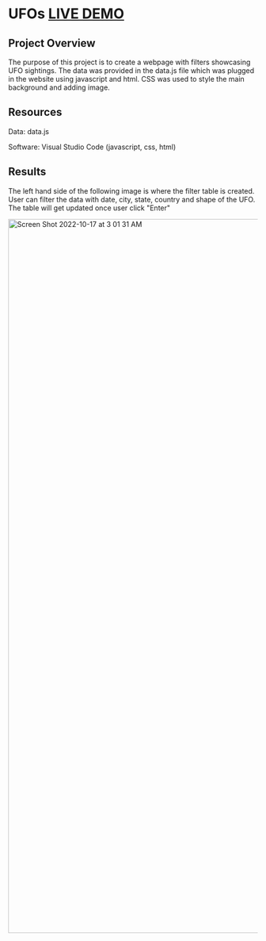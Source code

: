 # UFOs [LIVE DEMO](https://grittins.github.io/UFO-sightings)

## Project Overview 
The purpose of this project is to create a webpage with filters showcasing UFO sightings. The data was provided in the data.js file which was plugged in the website using javascript and html. CSS was used to style the main background and adding image. 

## Resources

Data: data.js

Software: Visual Studio Code (javascript, css, html)

## Results
The left hand side of the following image is where the filter table is created. User can filter the data with date, city, state, country and shape of the UFO. The table will get updated once user click "Enter"

<img width="1440" alt="Screen Shot 2022-10-17 at 3 01 31 AM" src="https://user-images.githubusercontent.com/104872971/196110118-75cb2c5b-829e-4685-ad37-d35226cd7c02.png">
